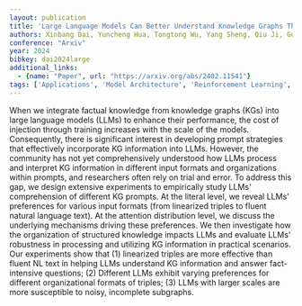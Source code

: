 ```yaml
---
layout: publication
title: 'Large Language Models Can Better Understand Knowledge Graphs Than We Thought'
authors: Xinbang Dai, Yuncheng Hua, Tongtong Wu, Yang Sheng, Qiu Ji, Guilin Qi
conference: "Arxiv"
year: 2024
bibkey: dai2024large
additional_links:
  - {name: "Paper", url: "https://arxiv.org/abs/2402.11541"}
tags: ['Applications', 'Model Architecture', 'Reinforcement Learning', 'Security', 'Training Techniques', 'Attention Mechanism', 'Prompting']
---
```

When we integrate factual knowledge from knowledge graphs (KGs) into large
language models (LLMs) to enhance their performance, the cost of injection
through training increases with the scale of the models. Consequently, there is
significant interest in developing prompt strategies that effectively
incorporate KG information into LLMs. However, the community has not yet
comprehensively understood how LLMs process and interpret KG information in
different input formats and organizations within prompts, and researchers often
rely on trial and error. To address this gap, we design extensive experiments
to empirically study LLMs' comprehension of different KG prompts. At the
literal level, we reveal LLMs' preferences for various input formats (from
linearized triples to fluent natural language text). At the attention
distribution level, we discuss the underlying mechanisms driving these
preferences. We then investigate how the organization of structured knowledge
impacts LLMs and evaluate LLMs' robustness in processing and utilizing KG
information in practical scenarios. Our experiments show that (1) linearized
triples are more effective than fluent NL text in helping LLMs understand KG
information and answer fact-intensive questions; (2) Different LLMs exhibit
varying preferences for different organizational formats of triples; (3) LLMs
with larger scales are more susceptible to noisy, incomplete subgraphs.
